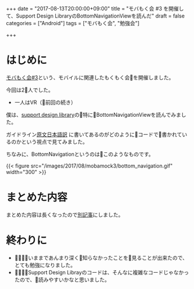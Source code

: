 +++
date = "2017-08-13T20:00:00+09:00"
title = "モバもく会 #3 を開催して、Support Design LibraryのBottomNavigationViewを読んだ"
draft = false
categories = ["Android"]
tags = ["モバもく会", "勉強会"]

+++


# はじめに
<a  target="_blank" href="https://connpass.com/event/63575/" >モバもく会#3</a>という、モバイルに関連したもくもく会を開催しました。

今回は2人でした。

* 一人はVR（前回の続き）


僕は、[support design library](https://github.com/android/platform_frameworks_support/tree/master/design/src/android/support/design/widget)の特にBottomNavigationViewを読んでみました。

ガイドライン[原文](https://material.io/guidelines/components/bottom-navigation.html)[日本語訳](https://www.gstatic.com/material/spec/jp/components.pdf)
に書いてあるのがどのようにコードで書かれているのかという視点で見てみました。


ちなみに、BottomNavigationというのはこのようなものです。

{{< figure src="/images/2017/08/mobamock3/bottom_navigation.gif" width="300" >}}


# まとめた内容

まとめた内容は長くなったので[別記事](http://qiita.com/kwmt@github/items/1c1353260103c6d19ddd)にしました。

# 終わりに

- いままであんまり深く知らなかったことを見ることが出来たので、とても勉強になりました。
- Support Design Librayのコードは、そんなに複雑なコードじゃなかったので、読みやすいかなと思いました。

